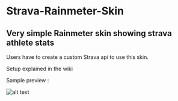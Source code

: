# Strava-Rainmeter-Skin
## Very simple Rainmeter skin showing strava athlete stats

Users have to create a custom Strava api to use this skin.

Setup explained in the wiki

Sample preview :

![alt text](https://github.com/allan-cff/Strava-Rainmeter-Skin/blob/preview.png?raw=true)
